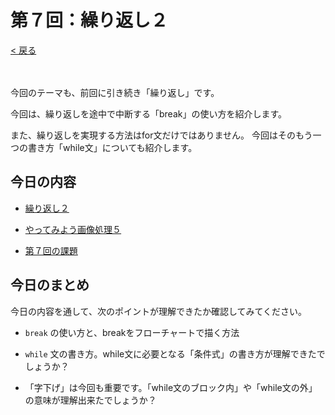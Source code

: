 # 第７回：繰り返し２

[< 戻る](../)

　

今回のテーマも、前回に引き続き「繰り返し」です。

今回は、繰り返しを途中で中断する「break」の使い方を紹介します。

また、繰り返しを実現する方法はfor文だけではありません。
今回はそのもう一つの書き方「while文」についても紹介します。



## 今日の内容

- [繰り返し２](for/)

- [やってみよう画像処理５](try5/)

- [第７回の課題](kadai/)



## 今日のまとめ

今日の内容を通して、次のポイントが理解できたか確認してみてください。

- `break` の使い方と、breakをフローチャートで描く方法

- `while` 文の書き方。while文に必要となる「条件式」の書き方が理解できたでしょうか？

- 「字下げ」は今回も重要です。「while文のブロック内」や「while文の外」の意味が理解出来たでしょうか？

